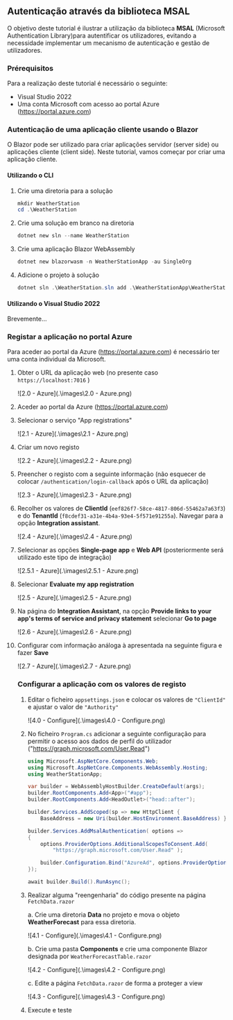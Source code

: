 ## Autenticação através da biblioteca MSAL
O objetivo deste tutorial é ilustrar a utilização da biblioteca **MSAL** (Microsoft Authentication Library)para autentificar os utilizadores, evitando a necessidade implementar um mecanismo de autenticação e gestão de utilizadores.

### Prérequisitos

Para a realização deste tutorial é necessário o seguinte:

* Visual Studio 2022
* Uma conta Microsoft com acesso ao portal Azure (https://portal.azure.com)

### Autenticação de uma aplicação cliente usando o Blazor 

O Blazor pode ser utilizado para criar aplicações servidor (server side) ou aplicações cliente (client side). Neste tutorial, vamos começar por criar uma aplicação cliente.

#### Utilizando o CLI

1. Crie uma diretoria para a solução

   ```powershell
   mkdir WeatherStation
   cd .\WeatherStation
   ```

2. Crie uma solução em branco na diretoria 

   ```powershell
   dotnet new sln --name WeatherStation
   ```

3. Crie uma aplicação Blazor WebAssembly

   ```powershell
   dotnet new blazorwasm -n WeatherStationApp -au SingleOrg
   ```

4. Adicione o projeto à solução
   ```powershell
   dotnet sln .\WeatherStation.sln add .\WeatherStationApp\WeatherStationApp.csproj
   ```

#### Utilizando o Visual Studio 2022

Brevemente...

### Registar a aplicação no portal Azure

Para aceder ao portal da Azure (https://portal.azure.com) é necessário ter uma conta individual da Microsoft. 

1. Obter o URL da aplicação web (no presente caso ``https://localhost:7016`` )

   ![2.0 - Azure](.\images\2.0 - Azure.png)

2. Aceder ao portal da Azure (https://portal.azure.com)

3. Selecionar o serviço "App registrations"

   ![2.1 - Azure](.\images\2.1 - Azure.png)

4. Criar um novo registo

   ![2.2 - Azure](.\images\2.2 - Azure.png)

5. Preencher o registo com a seguinte informação (não esquecer de colocar ``/authentication/login-callback`` após o URL da aplicação)

   ![2.3 - Azure](.\images\2.3 - Azure.png)

6. Recolher os valores de **ClientId** (``eef826f7-58ce-4817-806d-55462a7a63f3``) e do **TenantId** (`f8cdef31-a31e-4b4a-93e4-5f571e91255a`). Navegar para a opção  **Integration assistant**.

   ![2.4 - Azure](.\images\2.4 - Azure.png)

7. Selecionar as opções **Single-page app** e **Web API** (posteriormente será utilizado este tipo de integração)

   ![2.5.1 - Azure](.\images\2.5.1 - Azure.png)

8. Selecionar **Evaluate my app registration**

   ![2.5 - Azure](.\images\2.5 - Azure.png)

9. Na página do **Integration Assistant**, na opção **Provide links to your app's terms of service and privacy statement** selecionar **Go to page**

   ![2.6 - Azure](.\images\2.6 - Azure.png)

10. Configurar com informação análoga à apresentada na seguinte figura e fazer **Save**

    ![2.7 - Azure](.\images\2.7 - Azure.png)

    ### Configurar a aplicação com os  valores de registo

    1. Editar o ficheiro ``appsettings.json`` e colocar os valores de ``"ClientId"`` e ajustar o valor de ``"Authority"``

       ![4.0 - Configure](.\images\4.0 - Configure.png)

    2. No ficheiro ``Program.cs`` adicionar a seguinte configuração para permitir o acesso aos dados de perfil do utilizador ("https://graph.microsoft.com/User.Read")

       ```c#
       using Microsoft.AspNetCore.Components.Web;
       using Microsoft.AspNetCore.Components.WebAssembly.Hosting;
       using WeatherStationApp;
       
       var builder = WebAssemblyHostBuilder.CreateDefault(args);
       builder.RootComponents.Add<App>("#app");
       builder.RootComponents.Add<HeadOutlet>("head::after");
       
       builder.Services.AddScoped(sp => new HttpClient { 
           BaseAddress = new Uri(builder.HostEnvironment.BaseAddress) } );
       
       builder.Services.AddMsalAuthentication( options =>
       {
           options.ProviderOptions.AdditionalScopesToConsent.Add(
               "https://graph.microsoft.com/User.Read" );
       
           builder.Configuration.Bind("AzureAd", options.ProviderOptions.Authentication);
       });
       
       await builder.Build().RunAsync();
       ```

    3. Realizar alguma "reengenharia" do código presente na página ``FetchData.razor``

       a. Crie uma diretoria **Data** no projeto e mova o objeto **WeatherForecast** para essa diretoria.

          ![4.1 - Configure](.\images\4.1 - Configure.png)

       b. Crie uma pasta **Components** e crie uma componente Blazor designada por ``WeatherForecastTable.razor``

          ![4.2 - Configure](.\images\4.2 - Configure.png)

       c. Edite a página ``FetchData.razor``  de forma a proteger a view

       ![4.3 - Configure](.\images\4.3 - Configure.png)
    
    4. Execute e teste


